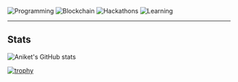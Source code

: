 
<!---# 🚀 My Programming Journey--->

![Programming](https://img.shields.io/badge/Code-Life-blue?style=for-the-badge&logo=visual-studio-code) 
![Blockchain](https://img.shields.io/badge/Blockchain-Future-brightgreen?style=for-the-badge&logo=ethereum)
![Hackathons](https://img.shields.io/badge/Hackathons-Challenging-orange?style=for-the-badge&logo=hack-the-box)
![Learning](https://img.shields.io/badge/Learning-Continuous-informational?style=for-the-badge&logo=udemy)

---
 ## Stats

![Aniket's GitHub stats](https://github-readme-stats.vercel.app/api?username=aniket7r&show_icons=true&theme=radical)

<!---[![GitHub Streak](https://streak-stats.demolab.com?user=aniket7r&theme=dark)](https://git.io/streak-stats)--->

[![trophy](https://github-profile-trophy.vercel.app/?username=aniket7r&theme=radical&row=1&column=3&title=MultiLanguage,Commit,Repositories)](https://github.com/ryo-ma/github-profile-trophy)


<!--

## 🛠️ Skills

- **Programming Languages:**  C, C++, Python, JavaScript
- **Web Development:** HTML, CSS, React, Node.js, Django, Tailwind, TypeScript, Prisma ORC
- **Database Management:** MongoDB, MySQL
- **Blockchain Development:** Solidity, Web3.js, zk-SNARKs, ZoKrates, Polygon, Chai, Hardhat, Truffle, Gnache, Chainlink, Base
- **Data Analysis:** Machine Learning, Data Analytics
- **Natural Language Processing:** Text Analysis, Language Modeling
- **Digital Marketing:** SEO, Content Strategy, Google Analytics
- **Scripting:** Google Apps Script
- **Tools & Technologies:** Git, Docker, WebSocket, APIs

---

# Aniket's Programming Journey 🚀
## 🌱 Early Learning
- **Languages:** C, C++, Python
- **Projects:** Started with basic console applications, understanding fundamental programming concepts, data structures, and algorithms.
## 🌐 Full-Stack Web Development

- **Languages & Tools:** JavaScript, React, Node.js, MongoDB, WebSocket, Python, Django, APIs
- **Key Projects:**
  - **[Mentor Match](https://github.com/aniket7r/mentorMatch):** Developed a mentorship and networking platform using JavaScript, React, and MongoDB. Integrated WebSocket for real-time communication and implemented a custom matching algorithm for effective user pairing.
  - **[Digital Transaction](https://github.com/aniket7r/Digital-Transaction):** Created an online money transaction system with robust database features ensuring data integrity and seamless transfers.
  - **[International Space Station Tracker](https://github.com/aniket7r/ISS-Tracker):** Built a Django-based website for tracking the ISS's real-time location and sunrise/sunset times, with automated email notifications for users.
  - **[Moonlight](https://github.com/aniket7r/moonlight):** Designed a platform for university students to connect anonymously for stress and suicide prevention, utilizing JavaScript, React, and WebSocket for secure communication.

## 🐍 Python Development

- **Languages & Tools:** Python, Selenium, APIs, Machine Learning, NLP Libraries, OpenCV, Django
- **Key Projects:**
  - **[Games & Bots](https://github.com/aniket7r/Python-Projects):** Developed interactive games (Breakout, Tic Tac Toe, Snake) and created a Twitter bot for automation using API integration.
  - **[Web Scraping](https://github.com/aniket7r/Python-Projects):** Built web scraping tools with Selenium for data extraction.
  - **[Data Analytics](https://github.com/aniket7r/Product-Comparison):** Implemented product comparison using machine learning techniques.
  - **Natural Language Processing:** Developed "Modern Upanishad," an educational storytelling platform.
  - **Computer Vision:** Completed coursework in image processing and analysis.
  - **Web Development:** Created a real-time ISS tracking website using Django. 

## 💻 Blockchain Development

- **Languages & Tools:** Solidity, Web3.js, zk-SNARKs, ZoKrates, Ethereum, Binance Smart Chain, Polygon
- **Key Projects:**
  - **[Decentralized Star Notary](https://github.com/aniket7r/Star_Notary):** Created NFTs based on real astronomical data with evolving properties, cross-chain integration, and mystery elements.
  - **[Ethereum SupplyChain Dapp](https://github.com/aniket7r/ethereum-supply-chain-n-data-audit-dapp):** Implemented a smart contract-based supply chain tracker featuring user permission management and state transitions.
  - **[Real Estate Marketplace](https://github.com/aniket7r/Ethereum-Real-Sate-Market-Place):** Minted property titles as NFTs, enabled secure property verification via zk-SNARKs, and deployed the DApp on Rinkeby test network.
  - **[Automated Market Maker](https://github.com/aniket7r/Automated-Market-Maker):** Developed using C++ for blockchain asset management.

---
-->

<!---
## Connect with Me
- **[LinkedIn](https://linkedin.com/in/aniket)**
- **[Gmail](mailto:aniketkumar6256@gmail.com)**-->

<!--
[![Aniket's Trophies](https://github-profile-trophy.vercel.app/?username=aniket7r)](https://github.com/ryo-ma/github-profile-trophy)
<p><img align="left" src="https://github-readme-stats.vercel.app/api/top-langs?username=aniket7r&show_icons=true&locale=en&layout=compact" alt="aniket7r" /></p>

<p>&nbsp;<img align="center" src="https://github-readme-stats.vercel.app/api?username=aniket7r&show_icons=true&locale=en" alt="aniket7r" /></p>

<p><img align="center" src="https://github-readme-streak-stats.herokuapp.com/?user=aniket7r&" alt="aniket7r" /></p>

-->
